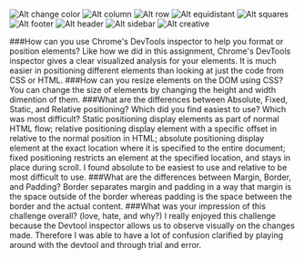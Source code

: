 ![Alt change color](/imgs/change_the_color.png)
![Alt column](/imgs/column.png)
![Alt row](/imgs/row.png)
![Alt equidistant](/imgs/make_equidistant.png)
![Alt squares](/imgs/squares.png)
![Alt footer](/imgs/footer.png)
![Alt header](/imgs/header.png)
![Alt sidebar](/imgs/sidebar.png)
![Alt creative](/imgs/creative.png)


###How can you use Chrome's DevTools inspector to help you format or position elements?
  Like how we did in this assignment, Chrome's DevTools inspector gives a clear visualized analysis for your elements. It is much easier in positioning different elements than looking at just the code from CSS or HTML.
###How can you resize elements on the DOM using CSS?
  You can change the size of elements by changing the height and width dimention of them.
###What are the differences between Absolute, Fixed, Static, and Relative positioning? Which did you find easiest to use? Which was most difficult?
  Static positioning display elements as part of normal HTML flow; relative positioning display element with a specific offset in relative to the normal position in HTML; absolute positioning display element at the exact location where it is specified to the entire document; fixed positioning restricts an element at the specified location, and stays in place during scroll. I found absolute to be easiest to use and relative to be most difficult to use.
###What are the differences between Margin, Border, and Padding?
  Border separates margin and padding in a way that margin is the space outside of the border whereas padding is the space between the border and the actual content.
###What was your impression of this challenge overall? (love, hate, and why?)
  I really enjoyed this challenge because the Devtool inspector allows us to observe visually on the changes made. Therefore I was able to have a lot of confusion clarified by playing around with the devtool and through trial and error.